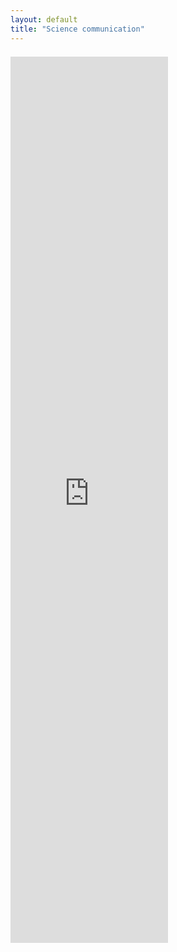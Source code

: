 ```yaml
---
layout: default
title: "Science communication"
---
```


<div style="position: relative; margin: 1.5em 0; padding-bottom: 56.25%;">
  <iframe style="position: absolute;" src="https://youtube.com/embed/Bv1kkVsz5CM" width="50%" height="500%" frameborder="0" allowfullscreen></iframe>
</div>
                           
